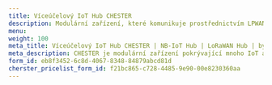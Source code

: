 ```yaml
---
title: Víceúčelový IoT Hub CHESTER
description: Modulární zařízení, které komunikuje prostřednictvím LPWAN technologií a vyniká velmi nízkou spotřebou. Spolehlivě pracuje z baterie po dobu až&nbsp;10&nbsp;let.
menu:
weight: 100
meta_title: Víceúčelový IoT Hub CHESTER | NB-IoT Hub | LoRaWAN Hub | by HARDWARIO
meta_description: CHESTER je modulární zařízení pokrývající mnoho IoT aplikací, komunikuje prostřednictvím LPWAN technologií jako je NB-IoT nebo LoRaWAN, a&nbsp;to i&nbsp;z&nbsp;míst, kde není dostupné běžné připojení k&nbsp;internetu. Vyniká velmi nízkou spotřebou, díky které spolehlivě pracuje z baterie po&nbsp;dobu až&nbsp;10&nbsp;let.
form_id: eb8f3452-6c8d-4067-8348-84879abcd81d
cherster_pricelist_form_id: f21bc865-c728-4485-9e90-00e8230360aa
---
```

